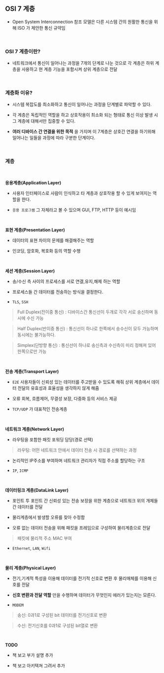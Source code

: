 

## OSI 7 계층

- Open System Interconnection 참조 모델은 다른 시스템 간의 원활한 통신을 위해 ISO 가 제안한 통신 규약임


<br>

### OSI 7 계층이란?

- 네트워크에서 통신이 일어나는 과정을 7개의 단계로 나눈 것으로 각 계층은 하위 계층을 사용하고 현 계층 기능을 포함시켜 상위 계층으로 전달

<br>

### 계층화 이유?

- 시스템 복잡도를 최소화하고 통신이 일어나는 과정을 단계별로 파악할 수 있다.

- 각 계층은 독립적인 역할을 하고 상호작용이 최소화 되는 형태로 통신 이상 발생 시 그 계층에 대해서만 집중할 수 있다.

- **여러 디바이스 간 연결을 위한 목적** 을 가지며 이 7계층은 상호간 연결을 하기위해 일어나는 일들을 과정에 따라 구분한 단계이다.

<br>


### 계층

<br>

**응용계층(Application Layer)**

- 사용자 인터페이스로 사람이 인식하고 타 계층과 상호작용 할 수 있게 보여지는 역할을 한다.

- `응용 프로그램` 그 자체라고 볼 수 있으며 GUI, FTP, HTTP 등이 예시임

<br>

**표현 계층(Presentation Layer)**

- 데이터의 표현 차이의 문제를 해결해주는 역할

- 인코딩, 암호화, 복호화 등의 역할 수행



<br>

**세션 계층(Session Layer)**

- 송/수신 측 사이의 프로세스를 서로 연결,유지,해제 하는 역할

- 프로세스들 간 데이터를 전송하는 방식을 결정한다.

- `TLS`, `SSH`

> Full Duplex(전이중 통신) : 디바이스간 통신선이 두개로 각각 서로 송신하며 동시에 수신 가능

> Half Duplex(반이중 통신) : 통신선이 하나로 한쪽에서 송수신이 모두 가능하며 동시에는 불가능하다.

> Simplex(단방향 통신) : 통신선이 하나로 송신측과 수신측이 미리 정해져 있어 한쪽으로만 가능

<br>

**전송 계층(Transport Layer)**

- `E2E` 사용자들이 신뢰성 있는 데이터를 주고받을 수 있도록 해줘 상위 계층에서 데이터 전달의 유효성과 효율성을 생각하지 않게 해줌

- 오류 회복, 흐름제어, 무결성 보장, 다중화 등의 서비스 제공

- `TCP/UDP` 가 대표적인 전송계층

<br>

**네트워크 계층(Network Layer)**

- 라우팅을 포함한 패킷 포워딩 담당(경로 선택)

> 라우팅: 어떤 네트워크 안에서 데이터 전송 시 경로를 선택하는 과정

- 논리적인 IP주소를 부여하며 네트워크 관리자가 직접 주소를 할당하는 구조

- `IP`, `ICMP`


<br>

**데이터링크 계층(DataLink Layer)**

- 포인트 투 포인트 간 신뢰성 있는 전송 보장을 위한 계층으로 네트워크 위의 개체들간 데이터를 전달

- 물리계층에서 발생할 오류를 찾아 수정함

- 오류 없는 데이터 전송을 위해 패킷을 프레임으로 구성하여 물리계층으로 전달

> 패킷에 물리적 주소 MAC 부여

- `Ethernet`, `LAN`, `Wifi`

<br>

**물리 계층(Physical Layer)**

- 전기,기계적 특성을 이용해 데이터를 전기적 신호로 변환 후 물리매체를 이용해 신호를 전달

- **신호 변환과 전달 역할** 만을 수행하며 데이터가 무엇인지 에러가 있는지는 모른다.

- `MODEM`

> 송신: 0과1로 구성된 bit 데이터를 전기신호로 변환

> 수신: 전기신호를 0과1로 구성된 bit열로 변환


<br>

**TODO**

- 책 보고 부가 설명 추가

- 책 보고 아키텍쳐 그려서 추가


